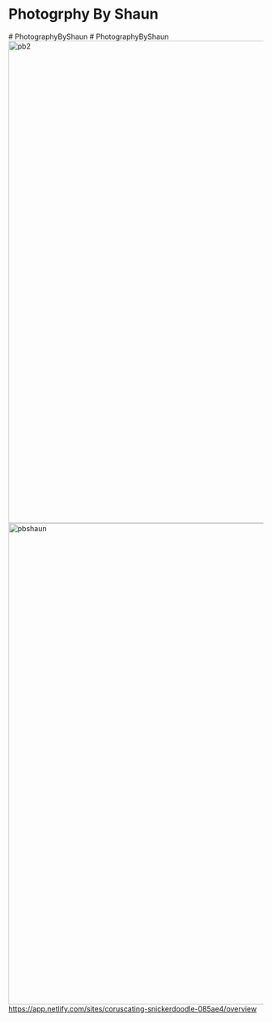 # Photogrphy By Shaun
#   P h o t o g r a p h y B y S h a u n 
 
 #   P h o t o g r a p h y B y S h a u n 
 
 <img width="953" alt="pb2" src="https://github.com/Charlotte-Greenaway/PhotographyByShaun/assets/134973389/ef6a16d8-e99e-4dec-9d00-65f8c6f5ebab">
<img width="951" alt="pbshaun" src="https://github.com/Charlotte-Greenaway/PhotographyByShaun/assets/134973389/11a36d8e-9d66-452e-85d0-bf645f04dd1a">
https://app.netlify.com/sites/coruscating-snickerdoodle-085ae4/overview
